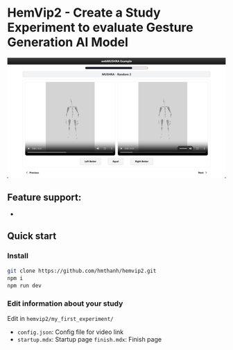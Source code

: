 # HemVip2 - Create a Study Experiment to evaluate Gesture Generation AI Model

![image sample](./image.png)

## Feature support:

- 

## Quick start

### Install

```bash
git clone https://github.com/hmthanh/hemvip2.git
npm i
npm run dev
```

### Edit information about your study

Edit in `hemvip2/my_first_experiment/`

- `config.json`: Config file for video link
- `startup.mdx`: Startup page
  `finish.mdx`: Finish page
  
